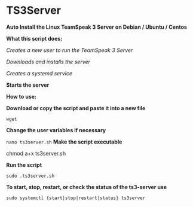 # TS3Server
**Auto Install the Linux TeamSpeak 3 Server on Debian / Ubuntu / Centos**

**What this script does:**

*Creates a new user to run the TeamSpeak 3 Server*

*Downloads and installs the server*

*Creates a systemd service*

**Starts the server**

**How to use:**

**Download or copy the script and paste it into a new file**

```wget ```

**Change the user variables if necessary**

```nano ts3server.sh```
**Make the script executable**
                                       
chmod a+x ts3server.sh

**Run the script**

```sudo .ts3server.sh```

**To start, stop, restart, or check the status of the ts3-server use**

```sudo systemctl {start|stop|restart|status} ts3server```
